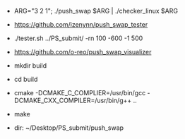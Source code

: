 * ARG="3 2 1"; ./push_swap $ARG | ./checker_linux $ARG


* https://github.com/izenynn/push_swap_tester
* ./tester.sh ../PS_submit/ -rn 100 -600 -1 500


* https://github.com/o-reo/push_swap_visualizer
* mkdir build
* cd build
* cmake -DCMAKE_C_COMPLIER=/usr/bin/gcc -DCMAKE_CXX_COMPILER=/usr/bin/g++ ..
* make
* dir: ~/Desktop/PS_submit/push_swap
